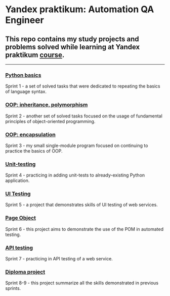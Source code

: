 # Yandex praktikum: Automation QA Engineer
## This repo contains my study projects and problems solved while learning at Yandex praktikum [course](https://praktikum.yandex.ru/qa-automation-engineer-python/).
***
### [Python basics](https://github.com/AlexeyKuzko/study_projects/tree/main/ya_praktikum_aqa_projects/sprint_1_python_basics)
Sprint 1 - a set of solved tasks that were dedicated to repeating the basics of language syntax.
### [OOP: inheritance, polymorphism](https://github.com/AlexeyKuzko/study_projects/tree/main/ya_praktikum_aqa_projects/sprint_2_inheritance_polymorphysm)
Sprint 2 - another set of solved tasks focused on the usage of fundamental principles of object-oriented programming.
### [OOP: encapsulation](https://github.com/AlexeyKuzko/study_projects/tree/main/ya_praktikum_aqa_projects/sprint_3_encapsulation)
Sprint 3 - my small single-module program focused on continuing to practice the basics of OOP.
### [Unit-testing](https://github.com/AlexeyKuzko/study_projects/tree/main/ya_praktikum_aqa_projects/sprint_4_unit_testing)
Sprint 4 - practicing in adding unit-tests to already-existing Python application.
### [UI Testing](https://github.com/AlexeyKuzko/study_projects/tree/main/ya_praktikum_aqa_projects/sprint_5_ui_testing)
Sprint 5 - a project that demonstrates skills of UI testing of web services.
### [Page Object](https://github.com/AlexeyKuzko/study_projects/tree/main/ya_praktikum_aqa_projects/sprint_6_page_object)
Sprint 6 - this project aims to demonstrate the use of the POM in automated testing.
### [API testing](https://github.com/AlexeyKuzko/study_projects/tree/main/ya_praktikum_aqa_projects/sprint_7_api_testing)
Sprint 7 - practicing in API testing of a web service.
### [Diploma project](https://github.com/AlexeyKuzko/study_projects/tree/main/ya_praktikum_aqa_projects/diploma_project)
Sprint 8-9 - this project summarize all the skills demonstrated in previous sprints.
